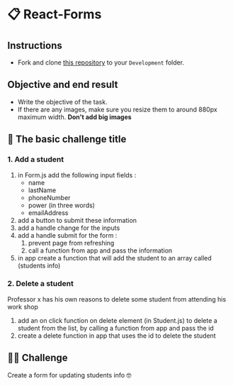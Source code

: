 # 📋 React-Forms

## Instructions
- Fork and clone [this repository](https://github.com/JoinCODED/Task-react-forms) to your `Development` folder.


## Objective and end result
- Write the objective of the task.
- If there are any images, make sure you resize them to around 880px maximum width. **Don't add big images**


## 🍋 The basic challenge title

### 1. Add a student  
1. in Form.js add the following input fields :
    - name
    - lastName
    - phoneNumber
    - power (in three words)
    - emailAddress
2. add a button to submit these information
3. add a handle change for the inputs
4. add a handle submit for the form :
    1. prevent page from refreshing
    2. call a function from app and pass the information 
5. in app create a function that will add the student to an array called (students info)

### 2. Delete a student
Professor x has his own reasons to delete some student from attending his work shop
1. add an on click function on delete element (in Student.js) to delete a student from the list, by calling a function from app and pass the id 
2. create a delete function in app that uses the id to delete the student 

## 🤼‍♂️ Challenge
Create a form for updating students info 🤓
